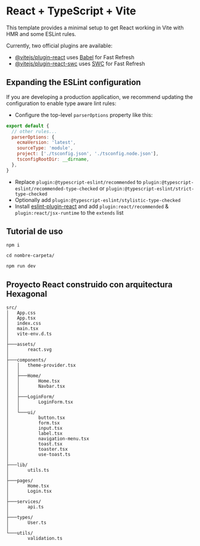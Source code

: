 # React + TypeScript + Vite

This template provides a minimal setup to get React working in Vite with HMR and some ESLint rules.

Currently, two official plugins are available:

- [@vitejs/plugin-react](https://github.com/vitejs/vite-plugin-react/blob/main/packages/plugin-react/README.md) uses [Babel](https://babeljs.io/) for Fast Refresh
- [@vitejs/plugin-react-swc](https://github.com/vitejs/vite-plugin-react-swc) uses [SWC](https://swc.rs/) for Fast Refresh

## Expanding the ESLint configuration

If you are developing a production application, we recommend updating the configuration to enable type aware lint rules:

- Configure the top-level `parserOptions` property like this:

```js
export default {
  // other rules...
  parserOptions: {
    ecmaVersion: 'latest',
    sourceType: 'module',
    project: ['./tsconfig.json', './tsconfig.node.json'],
    tsconfigRootDir: __dirname,
  },
}
```

- Replace `plugin:@typescript-eslint/recommended` to `plugin:@typescript-eslint/recommended-type-checked` or `plugin:@typescript-eslint/strict-type-checked`
- Optionally add `plugin:@typescript-eslint/stylistic-type-checked`
- Install [eslint-plugin-react](https://github.com/jsx-eslint/eslint-plugin-react) and add `plugin:react/recommended` & `plugin:react/jsx-runtime` to the `extends` list


## Tutorial de uso

  ```
  npm i 

  cd nombre-carpeta/
  ```

  ```
  npm run dev
  ```

## Proyecto React construido con arquitectura Hexagonal

```
src/
│   App.css
│   App.tsx
│   index.css
│   main.tsx
│   vite-env.d.ts
│   
├───assets/
│       react.svg
│       
├───components/
│   │   theme-provider.tsx
│   │   
│   ├───Home/
│   │       Home.tsx
│   │       Navbar.tsx
│   │       
│   ├───LoginForm/
│   │       LoginForm.tsx
│   │       
│   └───ui/
│           button.tsx
│           form.tsx
│           input.tsx
│           label.tsx
│           navigation-menu.tsx
│           toast.tsx
│           toaster.tsx
│           use-toast.ts
│
├───lib/
│       utils.ts
│       
├───pages/
│       Home.tsx
│       Login.tsx
│       
├───services/
│       api.ts
│       
├───types/
│       User.ts
│       
└───utils/
        validation.ts
```
